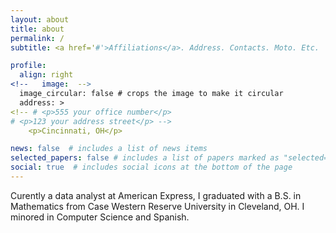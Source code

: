 ```yaml
---
layout: about
title: about
permalink: /
subtitle: <a href='#'>Affiliations</a>. Address. Contacts. Moto. Etc.

profile:
  align: right
<!--   image:  -->
  image_circular: false # crops the image to make it circular
  address: >
<!-- # <p>555 your office number</p>
# <p>123 your address street</p> -->
    <p>Cincinnati, OH</p>

news: false  # includes a list of news items
selected_papers: false # includes a list of papers marked as "selected={true}"
social: true  # includes social icons at the bottom of the page
---
```

Curently a data analyst at American Express, I graduated with a B.S. in Mathematics from Case Western Reserve University in Cleveland, OH. I minored in Computer Science and Spanish.
